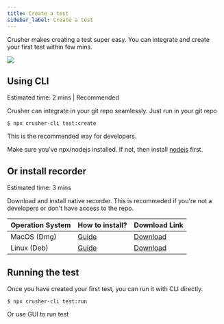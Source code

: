 ```yaml
---
title: Create a test
sidebar_label: Create a test
---
```


<head>
  <title>Create a test - Crusher docs</title>
  <meta
    name="description"
  />
</head>

Crusher makes creating a test super easy. You can integrate and create your first test within few mins.

<img src="https://i.imgur.com/fK6fwUk.png"/>



## Using CLI

<div style={{fontSize: 12, marginBottom: 24}}>Estimated time: 2 mins | Recommended</div>


Crusher can integrate in your git repo seamlessly. Just run in your git repo

```shell
$ npx crusher-cli test:create
```


This is the recommended way for developers.


Make sure you've npx/nodejs installed. If not, then install [nodejs](https://nodejs.org/en/download/) first.


## Or install recorder
<div style={{fontSize: 12, marginBottom: 24}}>Estimated time: 3 mins</div>

Download and install native recorder. This is recommeded if you're not a developers or don't have access to the repo.


| Operation System | How to install? | Download Link |
|--|--|--|
|  MacOS (Dmg) | [Guide](/docs/how-to/installing-crusher-recorder#how-to-install-dmg-on-mac-os)  | [Download](https://github.com/crusherdev/crusher-downloads/releases/download/0.99/crusher-recorder.dmg) |
|  Linux (Deb)| [Guide](/docs/how-to/installing-crusher-recorder#how-to-install-deb)  | [Download](https://github.com/crusherdev/crusher-downloads/releases/download/0.99/crusher-recorder.deb) |



## Running the test

Once you have created your first test, you can run it with CLI directly.

```shell
$ npx crusher-cli test:run
```

Or use GUI to run test